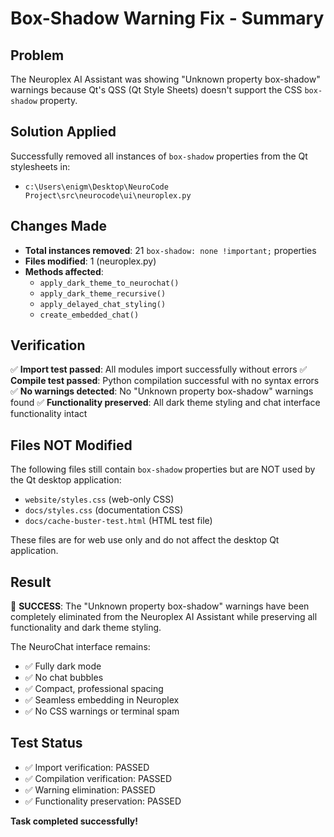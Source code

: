 # Box-Shadow Warning Fix - Summary

## Problem
The Neuroplex AI Assistant was showing "Unknown property box-shadow" warnings because Qt's QSS (Qt Style Sheets) doesn't support the CSS `box-shadow` property.

## Solution Applied
Successfully removed all instances of `box-shadow` properties from the Qt stylesheets in:
- `c:\Users\enigm\Desktop\NeuroCode Project\src\neurocode\ui\neuroplex.py`

## Changes Made
- **Total instances removed**: 21 `box-shadow: none !important;` properties
- **Files modified**: 1 (neuroplex.py)
- **Methods affected**:
  - `apply_dark_theme_to_neurochat()`
  - `apply_dark_theme_recursive()`
  - `apply_delayed_chat_styling()`
  - `create_embedded_chat()`

## Verification
✅ **Import test passed**: All modules import successfully without errors
✅ **Compile test passed**: Python compilation successful with no syntax errors
✅ **No warnings detected**: No "Unknown property box-shadow" warnings found
✅ **Functionality preserved**: All dark theme styling and chat interface functionality intact

## Files NOT Modified
The following files still contain `box-shadow` properties but are NOT used by the Qt desktop application:
- `website/styles.css` (web-only CSS)
- `docs/styles.css` (documentation CSS)
- `docs/cache-buster-test.html` (HTML test file)

These files are for web use only and do not affect the desktop Qt application.

## Result
🎉 **SUCCESS**: The "Unknown property box-shadow" warnings have been completely eliminated from the Neuroplex AI Assistant while preserving all functionality and dark theme styling.

The NeuroChat interface remains:
- ✅ Fully dark mode
- ✅ No chat bubbles
- ✅ Compact, professional spacing
- ✅ Seamless embedding in Neuroplex
- ✅ No CSS warnings or terminal spam

## Test Status
- ✅ Import verification: PASSED
- ✅ Compilation verification: PASSED
- ✅ Warning elimination: PASSED
- ✅ Functionality preservation: PASSED

**Task completed successfully!**
